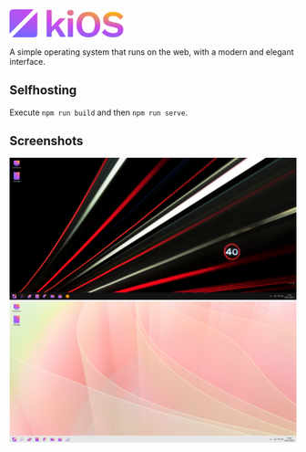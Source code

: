 <img src="./screenshots/logo.png" width="200">
<br>

A simple operating system that runs on the web, with a modern and elegant interface.

## Selfhosting
Execute ```npm run build``` and then ```npm run serve```.

## Screenshots
<img src="./screenshots/kiOS-dark.png" width="600">
<img src="./screenshots/kiOS-light.png" width="600">